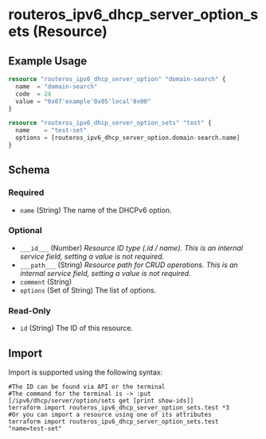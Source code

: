 # routeros_ipv6_dhcp_server_option_sets (Resource)


## Example Usage
```terraform
resource "routeros_ipv6_dhcp_server_option" "domain-search" {
  name  = "domain-search"
  code  = 24
  value = "0x07'example'0x05'local'0x00"
}

resource "routeros_ipv6_dhcp_server_option_sets" "test" {
  name    = "test-set"
  options = [routeros_ipv6_dhcp_server_option.domain-search.name]
}
```

<!-- schema generated by tfplugindocs -->
## Schema

### Required

- `name` (String) The name of the DHCPv6 option.

### Optional

- `___id___` (Number) <em>Resource ID type (.id / name). This is an internal service field, setting a value is not required.</em>
- `___path___` (String) <em>Resource path for CRUD operations. This is an internal service field, setting a value is not required.</em>
- `comment` (String)
- `options` (Set of String) The list of options.

### Read-Only

- `id` (String) The ID of this resource.

## Import
Import is supported using the following syntax:
```shell
#The ID can be found via API or the terminal
#The command for the terminal is -> :put [/ipv6/dhcp/server/option/sets get [print show-ids]]
terraform import routeros_ipv6_dhcp_server_option_sets.test *3
#Or you can import a resource using one of its attributes
terraform import routeros_ipv6_dhcp_server_option_sets.test "name=test-set"
```

